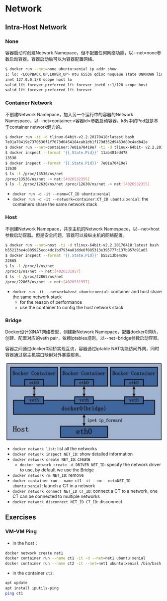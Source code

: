 # Network
## Intra-Host Network
### None

容器启动时创建Network Namepace，但不配置任何网络功能，以--net=none参数启动容器。容器启动后可以为容器配置网络。

```bash
$ docker run --net=none ubuntu:xenial ip addr show
1: lo: <LOOPBACK,UP,LOWER_UP> mtu 65536 qdisc noqueue state UNKNOWN link/loopback 00:00:00:00:00:00 brd 00:00:00:00:00:00
inet 127.0.0.1/8 scope host lo
valid_lft forever preferred_lft forever inet6 ::1/128 scope host
valid_lft forever preferred_lft forever
```



### Container Network

不创建Network Namepace，加入另一个运行中的容器的Network Namespace，以--net=container:<容器id>参数启动容器。k8s中的Pod就是基于container network健力的。

```bash
$ docker run -ti -d tlinux-64bit-v2.2.20170418:latest bash
7e01a70419e7370536f1f7673d0454184cab1db1f179d352d9463d80c4adb42e
$ docker run --net=container:7e01a70419e7 -ti -d tlinux-64bit- v2.2.20170418:latest bash 11ab481ed4787b6084dce73314ae37250a55ba717de6784c3281a7462ed39478 
$ docker inspect --format '{{.State.Pid}}' 11ab481ed478
13536
$ docker inspect --format '{{.State.Pid}}' 7e01a70419e7
12630
$ ls -l /proc/13536/ns/net
/proc/13536/ns/net -> net:[4026532355] 
$ ls -l /proc/12630/ns/net /proc/12630/ns/net -> net:[4026532355]
```

- `docker run -d -it --name=CT_ID ubuntu:xenial`
- `docker run -d -it --network=container:CT_ID ubuntu:xenial`: the containers share the same network stack

### Host

不创建Network Namepace，共享主机的Network Namespace，以--net=host参数启动容器。但是安全问题，容器可以操纵主机的网络配置。

```bash
$ docker run --net=host -ti -d tlinux-64bit-v2.2.20170418:latest bash
b55213be4c805925ecc4dc1bd7934a01dde6f085313e395777c137b957d91a05
$ docker inspect --format '{{.State.Pid}}' b55213be4c80
22865
$ ls -l /proc/1/ns/net
/proc/1/ns/net -> net:[4026531957]
$ ls -l /proc/22865/ns/net 
/proc/22865/ns/net -> net:[4026531957]
```



- `docker run -it --network=host ubuntu:xenial`: container and host share the same network stack
  - for the reason of performance 
  - use the container to config the host network stack

### Bridge

Docker设计的NAT网络模型，创建新Network Namepace，配置docker0网桥，创建、配置对应的veth pair，依赖iptables规则，以--net=bridge参数启动容器。

容器之间通过docker0网桥实现互访，容器通过iptable NAT功能访问外网，同时容器通过宿主机端口映射对外暴露服务。

![image-20200202153831519](figures/image-20200202153831519.png)

- `docker network list`: list all the networks
- `docker network inspect NET_ID`: show detailed information
- `docker network create NET_ID`: create
  - `docker network create -d DRIVER NET_ID`: specify the network driver to use, by default we use the Bridge
- `docker network rm NET_ID`: remove
- `docker container run --name ct1 -it --rm --net=NET_ID ubuntu:xenial`: launch a CT in a network
- `docker network connect NET_ID CT_ID`: connect a CT to a network, one CT can be connected to multiple networks
- `docker network disconnect NET_ID CT_ID`: disconnect


## Exercises
### VM-VM Ping
- in the host：
```bash
docker network create net1
docker container run --name ct1 -it -d --net=net1 ubuntu:xenial
docker container run --name ct2 -it --net=net1 ubuntu:xenial /bin/bash
```
- in the container `ct2`: 
```bash
apt update
apt install iputils-ping
ping ct1
```
